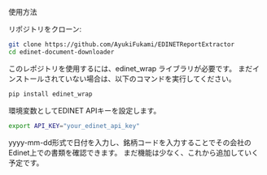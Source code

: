 使用方法

リポジトリをクローン:
```sh
git clone https://github.com/AyukiFukami/EDINETReportExtractor
cd edinet-document-downloader

```

このレポジトリを使用するには、edinet_wrap ライブラリが必要です。
まだインストールされていない場合は、以下のコマンドを実行してください。

```sh
pip install edinet_wrap
```

環境変数としてEDINET APIキーを設定します。
```sh
export API_KEY="your_edinet_api_key"
```
yyyy-mm-dd形式で日付を入力し、銘柄コードを入力することでその会社のEdinet上での書類を確認できます。
まだ機能は少なく、これから追加していく予定です。
